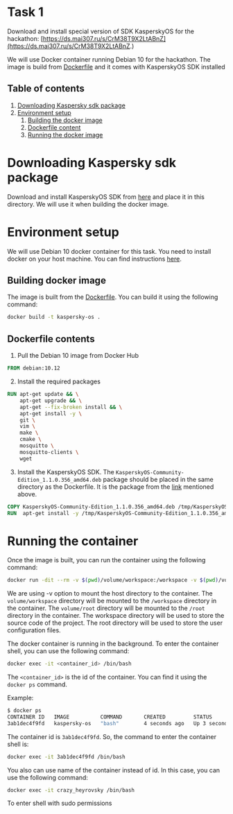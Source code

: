 # Task 1

Download and install special version of SDK KasperskyOS for the hackathon: [https://ds.mai307.ru/s/CrM38T9X2LtABnZ](https://ds.mai307.ru/s/CrM38T9X2LtABnZ.)

We will use Docker container running Debian 10 for the hackathon. The image is build from [Dockerfile](./Dockerfile) and it comes with KasperskyOS SDK installed

## Table of contents
1. [Downloading Kaspersky sdk package](#Downloading_Package)
2. [Environment setup](#Environment_setup)
    1. [Building the docker image](#Building_docker_image)
    2. [Dockerfile content](#Dockerfile_content)
    3. [Running the docker image](#Running_docker_image)

# Downloading Kaspersky sdk package <a name="Downloading_Package"></a>
Download and install KasperskyOS SDK from [here](https://ds.mai307.ru/s/CrM38T9X2LtABnZ) and place it in this directory. We will use it when building the docker image.

# Environment setup <a name="Environment_setup"></a>

We will use Debian 10 docker container for this task. You need to install docker on your host machine. You can find instructions [here](https://docs.docker.com/engine/install/debian/).

## Building docker image <a name="Building_docker_image"></a>

The image is built from the [Dockerfile](./dockerfile). You can build it using the following command:

```bash
docker build -t kaspersky-os .
```

## Dockerfile contents <a name="Dockerfile_content"></a>

1. Pull the Debian 10 image from Docker Hub
```dockerfile
FROM debian:10.12
```

2. Install the required packages
```dockerfile
RUN apt-get update && \
    apt-get upgrade && \
    apt-get --fix-broken install && \
    apt-get install -y \
    git \
    vim \
    make \
    cmake \
    mosquitto \
    mosquitto-clients \
    wget
```

3. Install the KasperskyOS SDK. The `KasperskyOS-Community-Edition_1.1.0.356_amd64.deb` package should be placed in the same directory as the Dockerfile. It is the package from the [link](https://ds.mai307.ru/s/CrM38T9X2LtABnZ) mentioned above.

```dockerfile
COPY KasperskyOS-Community-Edition_1.1.0.356_amd64.deb /tmp/KasperskyOS-Community-Edition_1.1.0.356_amd64.deb
RUN  apt-get install -y /tmp/KasperskyOS-Community-Edition_1.1.0.356_amd64.deb
```

# Running the container <a name="Running_docker_image"></a>

Once the image is built, you can run the container using the following command:

```bash
docker run -dit --rm -v $(pwd)/volume/workspace:/workspace -v $(pwd)/volume/root:/root kaspersky-os
```

We are using -v option to mount the host directory to the container. The `volume/workspace` directory will be mounted to the `/workspace` directory in the container. The `volume/root` directory will be mounted to the `/root` directory in the container. The workspace directory will be used to store the source code of the project. The root directory will be used to store the user configuration files.

The docker container is running in the background. To enter the container shell, you can use the following command:

```bash
docker exec -it <container_id> /bin/bash
```

The `<container_id>` is the id of the container. You can find it using the `docker ps` command.

Example:

```bash
$ docker ps
CONTAINER ID   IMAGE          COMMAND       CREATED         STATUS         PORTS     NAMES
3ab1dec4f9fd   kaspersky-os   "bash"        4 seconds ago   Up 3 seconds             crazy_heyrovsky
```

The container id is `3ab1dec4f9fd`. So, the command to enter the container shell is:

```bash
docker exec -it 3ab1dec4f9fd /bin/bash
```

You also can use name of the container instead of id. In this case, you can use the following command:

```bash
docker exec -it crazy_heyrovsky /bin/bash
```

To enter shell with sudo permissions 